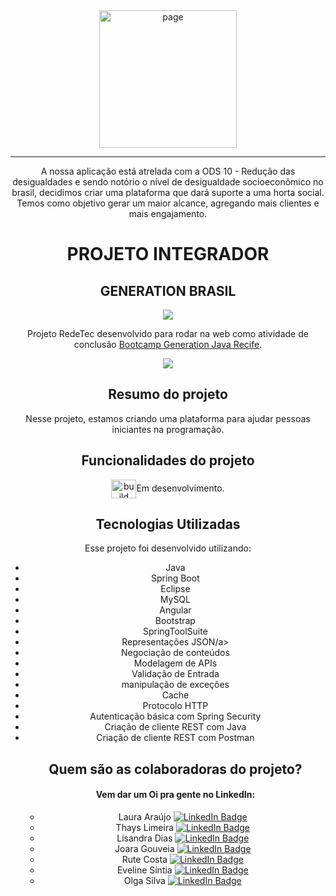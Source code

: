 <div align="center">
 
<img src="https://user-images.githubusercontent.com/93311817/167717297-af6bef16-ab5a-4ad5-ae5b-11bd163b507a.png" alt="page" width="220px">
<hr>
  
A nossa aplicação está atrelada com a ODS 10 - Redução das desigualdades e sendo notório o nível de desigualdade socioeconômico no brasil, decidimos criar uma plataforma que dará suporte a uma horta social. Temos como objetivo gerar um maior alcance, agregando mais clientes e mais engajamento. 

<h1 align="center">PROJETO INTEGRADOR</h1>
<h2 align="center">GENERATION BRASIL</h2>

<p align="center">
<img src="https://github.com/fabiomrm/generation/blob/main/generation_21-10-2021-09-00-34-863_T.jpeg?raw=true" />
</p>

<p align = "center">
	Projeto RedeTec desenvolvido para rodar na web como atividade de conclusão <a href="https://brazil.generation.org/">Bootcamp Generation Java Recife</a>.
</p>

<p align="center">
<img src="http://img.shields.io/static/v1?label=STATUS&message=EM%20DESENVOLVIMENTO&color=GREEN&style=for-the-badge"/>
</p>

## Resumo do projeto
Nesse projeto, estamos criando uma plataforma para ajudar pessoas iniciantes na programação.

## Funcionalidades do projeto
<img align="center" alt="build" height="30" width="40" src="https://cdn-icons.flaticon.com/png/512/4873/premium/4873868.png?token=exp=1651785087~hmac=344138c1c5be6d79291548c119f7bc7b">Em desenvolvimento.

<h2>Tecnologias Utilizadas</h2>
Esse projeto foi desenvolvido utilizando:
<ul>
<li>Java</li>
<li>Spring Boot</li>
<li>Eclipse</a></li>
<li>MySQL</li>
<li>Angular</li>
<li>Bootstrap</a></li>
<li>SpringToolSuite</a></li>
<li>Representações JSON/a></li>
<li>Negociação de conteúdos</a></li>
<li>Modelagem de APIs</a></li>
<li>Validação de Entrada</a></li>
<li>manipulação de exceções</a></li>
<li>Cache</a></li>
<li>Protocolo HTTP</a></li>
<li>Autenticação básica com Spring Security</a></li>
<li>Criação de cliente REST com Java</a></li>
<li>Criação de cliente REST com Postman</a></li> 
  
 
## Quem são as colaboradoras do projeto?

#### Vem dar um Oi pra gente no LinkedIn:

- Laura Araújo [![LinkedIn Badge](https://img.shields.io/badge/laura-araujo?style=flat-square&logo=linkedin&logoColor=white)](https://www.linkedin.com/in/laura-lima-ara%C3%BAjo/)
- Thays Limeira [![LinkedIn Badge](https://img.shields.io/badge/thays-limeira?style=flat-square&logo=linkedin&logoColor=white)](https://www.linkedin.com/in/thayslimeira/)
- Lisandra Dias [![LinkedIn Badge](https://img.shields.io/badge/lisandra-dias?style=flat-square&logo=linkedin&logoColor=white)](https://www.linkedin.com/in/lisandra-dias-8a0417223/)
- Joara Gouveia [![LinkedIn Badge](https://img.shields.io/badge/joara-gouveia?style=flat-square&logo=linkedin&logoColor=white)](https://www.linkedin.com/in/joara-p-de-gouveia-aa4038168/)
- Rute Costa [![LinkedIn Badge](https://img.shields.io/badge/rute-costa?style=flat-square&logo=linkedin&logoColor=white)](https://www.linkedin.com/in/rutehelencosta/)
- Eveline Síntia [![LinkedIn Badge](https://img.shields.io/badge/eveline-sintia?style=flat-square&logo=linkedin&logoColor=white)](https://www.linkedin.com/in/eveline-s%C3%ADntia/)
- Olga Silva [![LinkedIn Badge](https://img.shields.io/badge/olga-silva?style=flat-square&logo=linkedin&logoColor=white)](https://www.linkedin.com/in/olga-beatriz-silva-283060144/)
